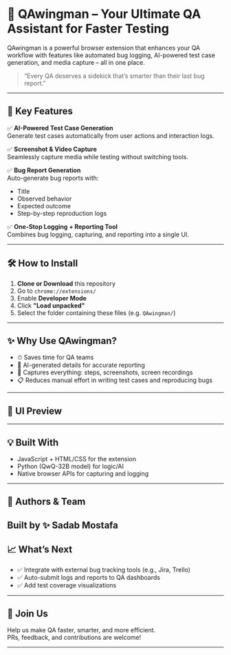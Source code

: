 # 🦾 QAwingman – Your Ultimate QA Assistant for Faster Testing

QAwingman is a powerful browser extension that enhances your QA workflow with features like automated bug logging, AI-powered test case generation, and media capture – all in one place.

> “Every QA deserves a sidekick that’s smarter than their last bug report.”

---

## 🚀 Key Features

✅ **AI-Powered Test Case Generation**  
Generate test cases automatically from user actions and interaction logs.

✅ **Screenshot & Video Capture**  
Seamlessly capture media while testing without switching tools.

✅ **Bug Report Generation**  
Auto-generate bug reports with:
- Title
- Observed behavior
- Expected outcome
- Step-by-step reproduction logs

✅ **One-Stop Logging + Reporting Tool**  
Combines bug logging, capturing, and reporting into a single UI.

---

## 🛠️ How to Install

1. **Clone or Download** this repository
2. Go to `chrome://extensions/`
3. Enable **Developer Mode**
4. Click **"Load unpacked"**
5. Select the folder containing these files (e.g. `QAwingman/`)

---

## ✨ Why Use QAwingman?

- ⏱ Saves time for QA teams
- 🧠 AI-generated details for accurate reporting
- 📸 Captures everything: steps, screenshots, screen recordings
- 📋 Reduces manual effort in writing test cases and reproducing bugs

---

## 📸 UI Preview



---

## 💡 Built With

- JavaScript + HTML/CSS for the extension
- Python (QwQ-32B model) for logic/AI
- Native browser APIs for capturing and logging

---

## 👥 Authors & Team

Built by
✨ Sadab Mostafa
---

## 📈 What’s Next

- ✅ Integrate with external bug tracking tools (e.g., Jira, Trello)
- ✅ Auto-submit logs and reports to QA dashboards
- ✅ Add test coverage visualizations

---

## 🤝 Join Us

Help us make QA faster, smarter, and more efficient.  
PRs, feedback, and contributions are welcome!

---


